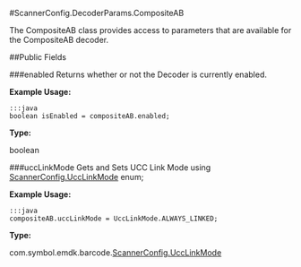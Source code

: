 #ScannerConfig.DecoderParams.CompositeAB

The CompositeAB class provides access to parameters that are available for the CompositeAB decoder.

##Public Fields

###enabled
Returns whether or not the Decoder is currently enabled.

**Example Usage:**

    :::java
    boolean isEnabled = compositeAB.enabled;


**Type:**

boolean


###uccLinkMode
Gets and Sets UCC Link Mode using [ScannerConfig.UccLinkMode](ScannerConfig#ScannerConfig.UccLinkMode) enum; 

**Example Usage:**

    :::java
    compositeAB.uccLinkMode = UccLinkMode.ALWAYS_LINKED;

**Type:**

com.symbol.emdk.barcode.[ScannerConfig.UccLinkMode](ScannerConfig#ScannerConfig.UccLinkMode)